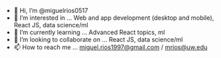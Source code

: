 - 👋 Hi, I’m @miguelrios0517
- 👀 I’m interested in ... Web and app development (desktop and mobile), React JS, data science/ml
- 🌱 I’m currently learning ... Advanced React topics, ml
- 💞️ I’m looking to collaborate on ... React JS, data science/ml
- 📫 How to reach me ... miguel.rios1997@gmail.com / mrios@uw.edu

<!---
miguelrios0517/miguelrios0517 is a ✨ special ✨ repository because its `README.md` (this file) appears on your GitHub profile.
You can click the Preview link to take a look at your changes.
--->
